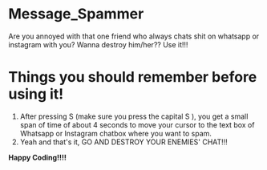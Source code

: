 # Message_Spammer
Are you annoyed with that one friend who always chats shit on whatsapp or instagram with you? Wanna destroy him/her?? Use it!!! 

# Things you should remember before using it!
 1. After pressing S (make sure you press the capital S ), you get a small span of time of about 4 seconds to move your cursor to the text box of Whatsapp or Instagram chatbox where you want to spam.
 2. Yeah and that's it, GO AND DESTROY YOUR ENEMIES' CHAT!!! 

**Happy Coding!!!!**
